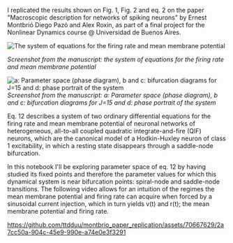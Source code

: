 I replicated the results shown on Fig. 1, Fig. 2 and eq. 2 on the paper "Macroscopic description for networks of spiking neurons" by Ernest Montbrió Diego Pazó and Alex Roxin, as part of a final project for the Nonlinear Dynamics course @ Universidad de Buenos Aires.

![The system of equations for the firing rate and mean membrane potential](https://github.com/ttdduu/montbrio_paper_replication/assets/70667629/faf90ab0-d8d5-40fa-ad3f-992632cc6bbe)

*Screenshot from the manuscript: the system of equations for the firing rate and mean membrane potential*


![a: Parameter space (phase diagram), b and c: bifurcation diagrams for J=15 and d: phase portrait of the system](https://github.com/ttdduu/montbrio_paper_replication/assets/70667629/35d1e78e-61cb-43e0-9eeb-dc0e78e2fb30)
*Screenshot from the manuscript: a: Parameter space (phase diagram), b and c: bifurcation diagrams for J=15 and d: phase portrait of the system*

Eq. 12 describes a system of two ordinary differential equations for the firing rate and mean membrane potential of neuronal networks of heterogeneous, all-to-all coupled quadratic integrate-and-fire (QIF) neurons, which are the canonical model of a Hodkin-Huxley neuron of class 1 excitability, in which a resting state disappears through a saddle-node bifurcation.

In this notebook I'll be exploring parameter space of eq. 12 by having studied its fixed points and therefore the parameter values for which this dynamical system is near bifurcation points: spiral-node and saddle-node transitions. The following video allows for an intuition of the regimes the mean membrane potential and firing rate can acquire when forced by a sinusoidal current injection, which in turn yields v(t) and r(t); the mean membrane potential and firing rate.

https://github.com/ttdduu/montbrio_paper_replication/assets/70667629/2a7cc50a-904c-45e9-990e-a74e0e3f3291
